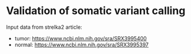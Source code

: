 # Validation of somatic variant calling

Input data from strelka2 article:
- tumor: https://www.ncbi.nlm.nih.gov/sra/SRX3995400
- normal: https://www.ncbi.nlm.nih.gov/sra/SRX3995397

